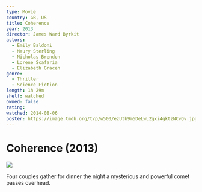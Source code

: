 ```yaml
---
type: Movie
country: GB, US
title: Coherence
year: 2013
director: James Ward Byrkit
actors:
  - Emily Baldoni
  - Maury Sterling
  - Nicholas Brendon
  - Lorene Scafaria
  - Elizabeth Gracen
genre:
  - Thriller
  - Science Fiction
length: 1h 29m
shelf: watched
owned: false
rating:
watched: 2014-08-06
poster: https://image.tmdb.org/t/p/w500/ezUtb9m5DeLwL2gxi4gktzNCvQv.jpg
---
```


# Coherence (2013)

![](https://image.tmdb.org/t/p/w500/ezUtb9m5DeLwL2gxi4gktzNCvQv.jpg)

Four couples gather for dinner the night a mysterious and powerful comet passes overhead.